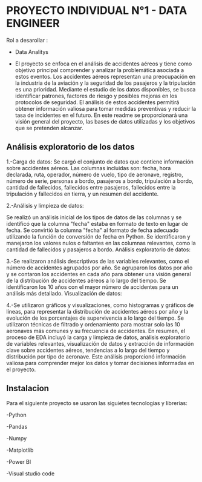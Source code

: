 
# PROYECTO INDIVIDUAL N°1 - DATA ENGINEER

Rol a desarollar : 
- Data Analitys

- El proyecto se enfoca en el análisis de accidentes aéreos y tiene como objetivo principal comprender y analizar la problemática asociada a estos eventos. Los accidentes aéreos representan una preocupación en la industria de la aviación y la seguridad de los pasajeros y la tripulación es una prioridad. Mediante el estudio de los datos disponibles, se busca identificar patrones, factores de riesgo y posibles mejoras en los protocolos de seguridad. El análisis de estos accidentes permitirá obtener información valiosa para tomar medidas preventivas y reducir la tasa de incidentes en el futuro. En este readme se proporcionará una visión general del proyecto, las bases de datos utilizadas y los objetivos que se pretenden alcanzar.


## Análisis exploratorio de los datos

1.-Carga de datos: Se cargó el conjunto de datos que contiene información sobre accidentes aéreos. Las columnas incluidas son: fecha, hora declarada, ruta, operador, número de vuelo, tipo de aeronave, registro, número de serie, personas a bordo, pasajeros a bordo, tripulación a bordo, cantidad de fallecidos, fallecidos entre pasajeros, fallecidos entre la tripulación y fallecidos en tierra, y un resumen del accidente.

2.-Análisis y limpieza de datos:

Se realizó un análisis inicial de los tipos de datos de las columnas y se identificó que la columna "fecha" estaba en formato de texto en lugar de fecha.
Se convirtió la columna "fecha" al formato de fecha adecuado utilizando la función de conversión de fecha en Python.
Se identificaron y manejaron los valores nulos o faltantes en las columnas relevantes, como la cantidad de fallecidos y pasajeros a bordo.
Análisis exploratorio de datos:

3.-Se realizaron análisis descriptivos de las variables relevantes, como el número de accidentes agrupados por año.
Se agruparon los datos por año y se contaron los accidentes en cada año para obtener una visión general de la distribución de accidentes aéreos a lo largo del tiempo.
Se identificaron los 10 años con el mayor número de accidentes para un análisis más detallado.
Visualización de datos:

4.-Se utilizaron gráficos y visualizaciones, como histogramas y gráficos de líneas, para representar la distribución de accidentes aéreos por año y la evolución de los porcentajes de supervivencia a lo largo del tiempo.
Se utilizaron técnicas de filtrado y ordenamiento para mostrar solo las 10 aeronaves más comunes y su frecuencia de accidentes.
En resumen, el proceso de EDA incluyó la carga y limpieza de datos, análisis exploratorio de variables relevantes, visualización de datos y extracción de información clave sobre accidentes aéreos, tendencias a lo largo del tiempo y distribución por tipo de aeronave. Este análisis proporcionó información valiosa para comprender mejor los datos y tomar decisiones informadas en el proyecto.
## Instalacion
Para el siguiente proyecto se usaron las siguietes tecnologias y librerias:

-Python

-Pandas

-Numpy

-Matplotlib

-Power BI

-Visual studio code

    